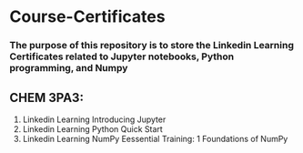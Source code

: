 # Course-Certificates
### The purpose of this repository is to store the Linkedin Learning Certificates related to Jupyter notebooks, Python programming, and Numpy

## CHEM 3PA3:
1. Linkedin Learning Introducing Jupyter 
2. Linkedin Learning Python Quick Start 
3. Linkedin Learning NumPy Eessential Training: 1 Foundations of NumPy
